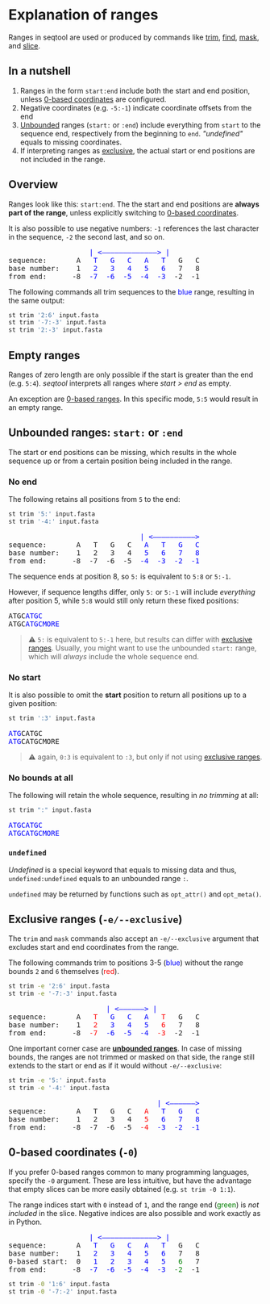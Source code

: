 # Explanation of ranges

Ranges in seqtool are used or produced by commands like [trim](trim.md), [find](find.md),
[mask](mask.md), and [slice](slice.md).

## In a nutshell

1. Ranges in the form `start:end` include both the start and end position,
   unless [0-based coordinates](#0-based-coordinates-0) are configured.
2. Negative coordinates (e.g. `-5:-1`) indicate coordinate offsets from the end
3. [Unbounded](#unbounded-ranges-start-or-end) ranges (`start:` or `:end`)
   include everything from `start` to the sequence end,
   respectively from the beginning to `end`.
   *"undefined"* equals to missing coordinates.
4. If interpreting ranges as [exclusive](#exclusive-ranges-e-exclusive), the
   actual start or end positions are not included in the range.

## Overview

Ranges look like this: `start:end`.
The the start and end positions are **always part of the range**, unless
explicitly switching to [0-based coordinates](#0-based-coordinates-0).

It is also possible to use negative numbers: `-1` references the last character
in the sequence, `-2` the second last, and so on.

<pre>
                   <span style="color:blue">| <—————————————> | </span>
sequence:       A  <span style="color:blue"> T   G   C   A   T</span>   G   C
base number:    1  <span style="color:blue"> 2   3   4   5   6</span>   7   8
from end:      -8  <span style="color:blue">-7  -6  -5  -4  -3</span>  -2  -1
</pre>

The following commands all trim sequences to the <span style="color:blue">blue</span> range,
resulting in the same output:

```bash
st trim '2:6' input.fasta
st trim '-7:-3' input.fasta
st trim '2:-3' input.fasta
```

## Empty ranges

Ranges of zero length are only possible if the start is greater than the end
(e.g. `5:4`).
*seqtool* interprets all ranges where *start > end* as
empty.

An exception are [0-based ranges](#0-based-coordinates-0).
In this specific mode, `5:5` would result in an empty range.


## Unbounded ranges: `start:` or `:end`

The start or end positions can be missing, which results in the whole sequence
up or from a certain position being included in the range.

### No end

The following retains all positions from `5` to the end:

```bash
st trim '5:' input.fasta
st trim '-4:' input.fasta
```

<pre>
                               <span style="color:blue">| <——————————></span>
sequence:       A   T   G   C  <span style="color:blue"> A   T   G   C </span>
base number:    1   2   3   4  <span style="color:blue"> 5   6   7   8 </span>
from end:      -8  -7  -6  -5  <span style="color:blue">-4  -3  -2  -1 </span>
</pre>

The sequence ends at position 8, so `5:` is equivalent to `5:8` or `5:-1`.

However, if sequence lengths differ, only `5:` or `5:-1` will include *everything*
after position 5, while `5:8` would still only return these fixed positions:

<pre>
ATGC<span style="color:blue">ATGC</span>
ATGC<span style="color:blue">ATGCMORE</span>
</pre>

> ⚠️ `5:` is equivalent to `5:-1` here, but results can differ with
> [exclusive ranges](#exclusive-ranges-e-exclusive).
Usually, you might want to use the unbounded `start:` range, which will *always*
include the whole sequence end.

### No start

It is also possible to omit the **start** position to return all positions up to
a given position:

```bash
st trim ':3' input.fasta
```

<pre>
<span style="color:blue">ATG</span>CATGC
<span style="color:blue">ATG</span>CATGCMORE
</pre>

> ⚠️ again, `0:3` is equivalent to `:3`, but only if not using
> [exclusive ranges](#exclusive-ranges-e-exclusive).

### No bounds at all

The following will retain the whole sequence, resulting in *no trimming* at all:

```bash
st trim ":" input.fasta
```

<pre>
<span style="color:blue">ATGCATGC
ATGCATGCMORE</span>
</pre>

### `undefined`

*Undefined* is a special keyword that equals to missing data and thus,
`undefined:undefined` equals to an unbounded range `:`.

`undefined` may be returned by functions such as `opt_attr()` and `opt_meta()`.

## Exclusive ranges (`-e/--exclusive`)

The `trim` and `mask` commands also accept an `-e/--exclusive` argument
that excludes start and end coordinates from the range.

The following commands trim to positions 3-5 (<span style="color:blue">blue</span>)
without the range bounds `2` and `6` themselves (<span style="color:red">red</span>).

```bash
st trim -e '2:6' input.fasta
st trim -e '-7:-3' input.fasta
```

<pre>
                       <span style="color:blue">| <——————> |</span>
sequence:       A <span style="color:red">  T </span><span style="color:blue">  G   C   A </span><span style="color:red">  T</span>   G   C
base number:    1 <span style="color:red">  2 </span><span style="color:blue">  3   4   5 </span><span style="color:red">  6</span>   7   8
from end:      -8 <span style="color:red"> -7 </span><span style="color:blue"> -6  -5  -4 </span><span style="color:red"> -3</span>  -2  -1
</pre>

One important corner case are **[unbounded ranges](#unbounded-ranges-start-or-end)**.
In case of missing bounds, the ranges are not trimmed or masked on that side, the range
still extends to the start or end as if it would without `-e/--exclusive`:


```bash
st trim -e '5:' input.fasta
st trim -e '-4:' input.fasta
```

<pre>
                                   <span style="color:blue">| <——————></span>
sequence:       A   T   G   C  <span style="color:red"> A </span><span style="color:blue">  T   G   C </span>
base number:    1   2   3   4  <span style="color:red"> 5 </span><span style="color:blue">  6   7   8 </span>
from end:      -8  -7  -6  -5  <span style="color:red">-4 </span><span style="color:blue"> -3  -2  -1 </span>
</pre>


## 0-based coordinates (`-0`)

If you prefer 0-based ranges common to many programming languages, specify the `-0` argument.
These are less intuitive, but have the advantage that empty slices can be more easily
obtained (e.g. `st trim -0 1:1`).

The range indices start with `0` instead of `1`, and the range end (<span style="color:green">green</span>)
is *not included* in the slice. Negative indices are also possible and work exactly as in Python.

<pre>
                   <span style="color:blue">| <—————————————> | </span>
sequence:       A  <span style="color:blue"> T   G   C   A   T</span>   G   C
base number:    1  <span style="color:blue"> 2   3   4   5   6</span>   7   8
0-based start:  0  <span style="color:blue"> 1   2   3   4   5</span>  <span style="color:green"> 6</span>   7
from end:      -8  <span style="color:blue">-7  -6  -5  -4  -3</span>  <span style="color:green">-2</span>  -1
</pre>

```bash
st trim -0 '1:6' input.fasta
st trim -0 '-7:-2' input.fasta
```
